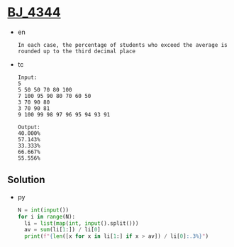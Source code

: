 # [BJ_4344](https://acmicpc.net/problem/4344)

* en

  ```en
  In each case, the percentage of students who exceed the average is rounded up to the third decimal place
  ```

* tc

  ```tc
  Input:
  5
  5 50 50 70 80 100
  7 100 95 90 80 70 60 50
  3 70 90 80
  3 70 90 81
  9 100 99 98 97 96 95 94 93 91

  Output:
  40.000%
  57.143%
  33.333%
  66.667%
  55.556%
  ```

## Solution

* py

  ```py
  N = int(input())
  for i in range(N):
    li = list(map(int, input().split()))
    av = sum(li[1:]) / li[0]
    print(f"{len([x for x in li[1:] if x > av]) / li[0]:.3%}")
  ```
